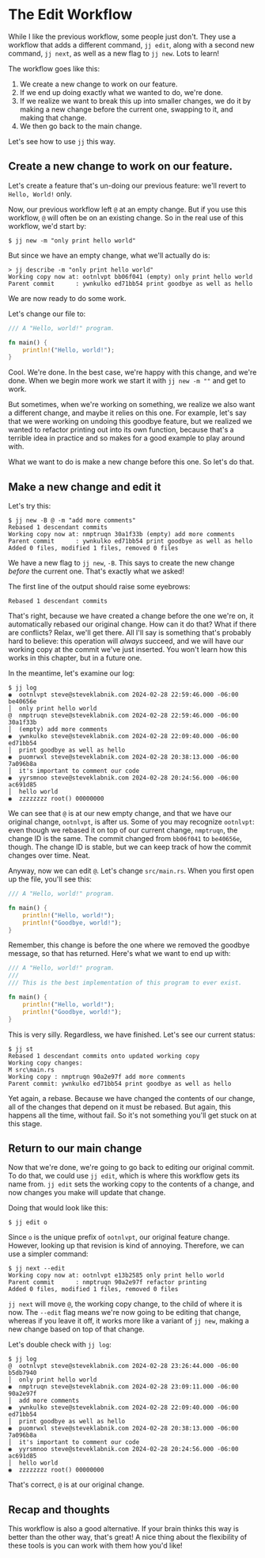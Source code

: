 # The Edit Workflow

While I like the previous workflow, some people just don't. They use a workflow
that adds a different command, `jj edit`, along with a second new command,
`jj next`, as well as a new flag to `jj new`. Lots to learn!

The workflow goes like this:

1. We create a new change to work on our feature.
2. If we end up doing exactly what we wanted to do, we're done.
3. If we realize we want to break this up into smaller changes, we do it by
   making a new change before the current one, swapping to it, and making that
   change.
4. We then go back to the main change.

Let's see how to use `jj` this way.

## Create a new change to work on our feature.

Let's create a feature that's un-doing our previous feature: we'll revert to
`Hello, World!` only.

Now, our previous workflow left `@` at an empty change. But if you use this
workflow, `@` will often be on an existing change. So in the real use of this
workflow, we'd start by:

```console
$ jj new -m "only print hello world"
```

But since we have an empty change, what we'll actually do is:

```console
> jj describe -m "only print hello world"
Working copy now at: ootnlvpt bb06f041 (empty) only print hello world
Parent commit      : ywnkulko ed71bb54 print goodbye as well as hello
```

We are now ready to do some work.

Let's change our file to:

```rust
/// A "Hello, world!" program.

fn main() {
    println!("Hello, world!");
}
```

Cool. We're done. In the best case, we're happy with this change, and we're done.
When we begin more work we start it with `jj new -m ""` and get to work.

But sometimes, when we're working on something, we realize we also want a
different change, and maybe it relies on this one. For example, let's say that
we were working on undoing this goodbye feature, but we realized we wanted
to refactor printing out into its own function, because that's a terrible idea
in practice and so makes for a good example to play around with.

What we want to do is make a new change before this one. So let's do that.

## Make a new change and edit it

Let's try this:

```console
$ jj new -B @ -m "add more comments"
Rebased 1 descendant commits
Working copy now at: nmptruqn 30a1f33b (empty) add more comments
Parent commit      : ywnkulko ed71bb54 print goodbye as well as hello
Added 0 files, modified 1 files, removed 0 files
```

We have a new flag to `jj new`, `-B`. This says to create the new change
*before* the current one. That's exactly what we asked!

The first line of the output should raise some eyebrows:

```text
Rebased 1 descendant commits
```

That's right, because we have created a change before the one we're on, it
automatically rebased our original change. How can it do that? What if there
are conflicts? Relax, we'll get there. All I'll say is something that's probably
hard to believe: this operation will *always* succeed, and we will have our
working copy at the commit we've just inserted. You won't learn how this works
in this chapter, but in a future one.

In the meantime, let's examine our log:

```console
$ jj log
◉  ootnlvpt steve@steveklabnik.com 2024-02-28 22:59:46.000 -06:00 be40656e
│  only print hello world
@  nmptruqn steve@steveklabnik.com 2024-02-28 22:59:46.000 -06:00 30a1f33b
│  (empty) add more comments
◉  ywnkulko steve@steveklabnik.com 2024-02-28 22:09:40.000 -06:00 ed71bb54
│  print goodbye as well as hello
◉  puomrwxl steve@steveklabnik.com 2024-02-28 20:38:13.000 -06:00 7a096b8a
│  it's important to comment our code
◉  yyrsmnoo steve@steveklabnik.com 2024-02-28 20:24:56.000 -06:00 ac691d85
│  hello world
◉  zzzzzzzz root() 00000000
```

We can see that `@` is at our new empty change, and that we have our original
change, `ootnlvpt`, is after us. Some of you may recognize `ootnlvpt`: even
though we rebased it on top of our current change, `nmptruqn`, the change ID
is the same. The commit changed from `bb06f041` to `be40656e`, though. The
change ID is stable, but we can keep track of how the commit changes over time.
Neat.

Anyway, now we can edit `@`. Let's change `src/main.rs`. When you first open
up the file, you'll see this:

```rust
/// A "Hello, world!" program.

fn main() {
    println!("Hello, world!");
    println!("Goodbye, world!");
}
```

Remember, this change is before the one where we removed the goodbye message,
so that has returned. Here's what we want to end up with:

```rust
/// A "Hello, world!" program.
/// 
/// This is the best implementation of this program to ever exist.

fn main() {
    println!("Hello, world!");
    println!("Goodbye, world!");
}
```

This is very silly. Regardless, we have finished. Let's see our current status:

```console
$ jj st
Rebased 1 descendant commits onto updated working copy
Working copy changes:
M src\main.rs
Working copy : nmptruqn 90a2e97f add more comments
Parent commit: ywnkulko ed71bb54 print goodbye as well as hello
```

Yet again, a rebase. Because we have changed the contents of our change,
all of the changes that depend on it must be rebased. But again, this happens
all the time, without fail. So it's not something you'll get stuck on at this
stage.

## Return to our main change

Now that we're done, we're going to go back to editing our original commit. To
do that, we could use `jj edit`, which is where this workflow gets its name from.
`jj edit` sets the working copy to the contents of a change, and now changes
you make will update that change.

Doing that would look like this:

```console
$ jj edit o
```

Since `o` is the unique prefix of `ootnlvpt`, our original feature change.
However, looking up that revision is kind of annoying. Therefore, we can use a
simpler command:

```console
$ jj next --edit
Working copy now at: ootnlvpt e13b2585 only print hello world
Parent commit      : nmptruqn 90a2e97f refactor printing
Added 0 files, modified 1 files, removed 0 files
```

`jj next` will move `@`, the working copy change, to the child of where it is
now. The `--edit` flag means we're now going to be editing that change, whereas
if you leave it off, it works more like a variant of `jj new`, making a new
change based on top of that change.

Let's double check with `jj log`:

```console
$ jj log
@  ootnlvpt steve@steveklabnik.com 2024-02-28 23:26:44.000 -06:00 b5db7940
│  only print hello world
◉  nmptruqn steve@steveklabnik.com 2024-02-28 23:09:11.000 -06:00 90a2e97f
│  add more comments
◉  ywnkulko steve@steveklabnik.com 2024-02-28 22:09:40.000 -06:00 ed71bb54
│  print goodbye as well as hello
◉  puomrwxl steve@steveklabnik.com 2024-02-28 20:38:13.000 -06:00 7a096b8a
│  it's important to comment our code
◉  yyrsmnoo steve@steveklabnik.com 2024-02-28 20:24:56.000 -06:00 ac691d85
│  hello world
◉  zzzzzzzz root() 00000000
```

That's correct, `@` is at our original change.

## Recap and thoughts

This workflow is also a good alternative. If your brain thinks this way is better
than the other way, that's great! A nice thing about the flexibility of these
tools is you can work with them how you'd like!
